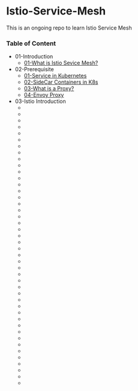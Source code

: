 # Istio-Service-Mesh
This is an ongoing repo to learn Istio Service Mesh

### Table of Content
* 01-Introduction
    * [01-What is Istio Sevice Mesh?](https://istio.io/v1.1/docs/concepts/what-is-istio/)
* 02-Prerequisite
    * [01-Service in Kubernetes](https://kubernetes.io/docs/concepts/services-networking/service/)
    * [02-SideCar Containers in K8s](https://kubernetes.io/docs/concepts/workloads/pods/sidecar-containers/)
    * [03-What is a Proxy?](https://www.fortinet.com/resources/cyberglossary/proxy-server)
    * [04-Envoy Proxy](https://www.solo.io/topics/envoy-proxy/)
* 03-Istio Introduction
    * []()
    * []()
    * []()
    * []()
    * []()
    * []()
    * []()
    * []()
    * []()
    * []()
    * []()
    * []()
    * []()
    * []()
    * []()
    * []()
    * []()
    * []()
    * []()
    * []()
    * []()
    * []()
    * []()
    * []()
    * []()
    * []()
    * []()
    * []()
    * []()
    * []()
    * []()
    * []()
    * []()
    * []()
    * []()
    * []()
    * []()
    * []()
    * []()
    * []()
    * []()
    * []()
    * []()
    * []()
    
    